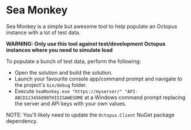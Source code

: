 # Sea Monkey 

Sea Monkey is a simple but awesome tool to help populate an Octopus instance with a lot of test data.

**WARNING: Only use this tool against test/development Octopus instances where you need to simulate load**

To populate a bunch of test data, perform the following:

* Open the solution and build the solution.
* Launch your favourite console app/command prompt and navigate to the project's `bin/debug` folder.
* Execute `SeaMonkey.exe "https://myserver/" "API-ABCD123456890THISISAWESOME` at a Windows command prompt replacing the server and API keys with your own values.

NOTE: You'll likely need to update the `Octopus.Client` NuGet package dependency.
